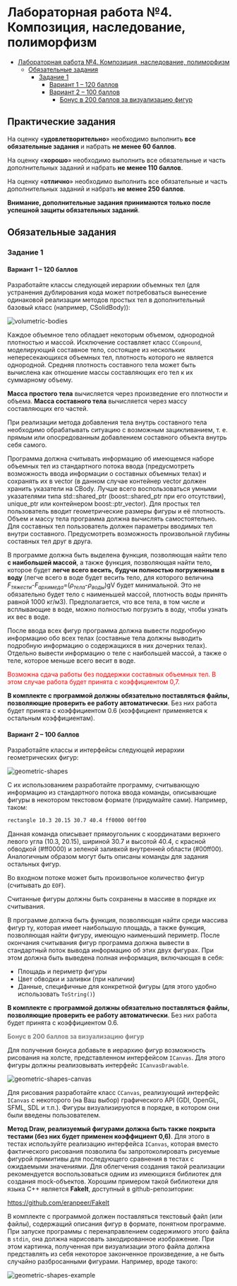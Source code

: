 # Лабораторная работа №4. Композиция, наследование, полиморфизм <a name="lw"></a>
- [Лабораторная работа №4. Композиция, наследование, полиморфизм](#lw)
    - [Обязательные задания](#обязательные-задания)
        - [Задание 1](#1)
            - [Вариант 1 – 120 баллов](#1-1)
            - [Вариант 2 – 100 баллов](#1-2)
                - [Бонус в 200 баллов за визуализацию фигур](#1-2-b-1)
## Практические задания
На оценку «**удовлетворительно**» необходимо выполнить **все обязательные задания** и набрать **не менее 60 баллов**.

На оценку «**хорошо**» необходимо выполнить все обязательные и часть дополнительных заданий и набрать **не менее 110 баллов**.

На оценку «**отлично**» необходимо выполнить все обязательные и часть дополнительных заданий и набрать **не менее 250 баллов**.

**Внимание, дополнительные задания принимаются только после успешной защиты обязательных заданий**.

## Обязательные задания
### Задание 1 <a name="1"></a>
#### Вариант 1 – 120 баллов <a name="1-1"></a>
Разработайте классы следующей иерархии объемных тел (для устранения дублирования кода может потребоваться вынесение одинаковой реализации методов простых тел в дополнительный базовый класс (например, CSolidBody)):

![volumetric-bodies](images/volumetric-bodies.png)

Каждое объемное тело обладает некоторым объемом, однородной плотностью и массой. Исключение составляет класс `CCompound`, моделирующий составное тело, состоящее из нескольких непересекающихся объемных тел, плотность которого не является однородной. Средняя плотность составного тела может быть вычислена как отношение массы составляющих его тел к их суммарному объему.

**Масса простого тела** вычисляется через произведение его плотности и объема. **Масса составного тела** вычисляется через массу составляющих его частей.

При реализации метода добавления тела внутрь составного тела необходимо обрабатывать ситуацию с возможным зацикливанием, т. е. прямым или опосредованным добавлением составного объекта внутрь себя самого.

Программа должна считывать информацию об имеющемся наборе объемных тел из стандартного потока ввода (предусмотреть возможность ввода информации о составных объемных телах) и сохранять их в vector (в данном случае контейнер vector должен хранить указатели на CBody. Лучше всего воспользоваться умными указателями типа std::shared_ptr (boost::shared_ptr при его отсутствии), unique_ptr или контейнером boost::ptr_vector). Для простых тел пользователь вводит геометрические размеры фигуры и её плотность. Объем и массу тела программа должна вычислять самостоятельно. Для составных тел пользователь должен параметры вводимых тел внутри составного. Предусмотреть возможность произвольной глубины составных тел друг в друга.

В программе должна быть выделена функция, позволяющая найти тело **с наибольшей массой**, а также функция, позволяющая найти тело, которое будет **легче всего весить, будучи полностью погруженным в воду** (легче всего в воде будет весить тело, для которого величина $F_{тяжести}$-$F_{архимеда}$=($ρ_{тела}$-$ρ_{воды}$)gV будет минимальной. Это не обязательно будет тело с наименьшей массой, плотность воды принять равной 1000 кг/м3). Предполагается, что все тела, в том числе и всплывающие в воде, можно полностью погрузить в воду, чтобы узнать их вес в воде.

После ввода всех фигур программа должна вывести подробную информацию обо всех телах (составные тела должны выводить подробную информацию о содержащихся в них дочерних телах). Отдельно вывести информацию о теле с наибольшей массой, а также о теле, которое меньше всего весит в воде.

<span style="color:red">Возможна сдача работы без поддержки составных объемных тел. В этом случае работа будет принята с коэффициентом 0,7.</span>

**В комплекте с программой должны обязательно поставляться файлы, позволяющие проверить ее работу автоматически**. Без них работа будет принята с коэффициентом 0.6 (коэффициент применяется к остальным коэффициентам).

#### Вариант 2 – 100 баллов <a name="1-2"></a>
Разработайте классы и интерфейсы следующей иерархии геометрических фигур:

![geometric-shapes](images/geometric-shapes.png)

С их использованием разработайте программу, считывающую информацию из стандартного потока ввода команды, описывающие фигуры в некотором текстовом формате (придумайте сами). Например, таком:
```sh
rectangle 10.3 20.15 30.7 40.4 ff0000 00ff00
```

Данная команда описывает прямоугольник с координатами верхнего левого угла (10.3, 20.15), шириной 30.7 и высотой 40.4, с красной обводкой (#ff0000) и зеленой заливкой внутренней области (#00ff00). Аналогичным образом могут быть описаны команды для задания остальных фигур.

Во входном потоке может быть произвольное количество фигур (считывать до `EOF`).

Считанные фигуры должны быть сохранены в массиве в порядке их считывания.

В программе должна быть функция, позволяющая найти среди массива фигур ту, которая имеет наибольшую площадь, а также функция, позволяющая найти фигуру, имеющую наименьший периметр. После окончания считывания фигур программа должна вывести в стандартный поток вывода информацию об этих двух фигурах. При этом должна быть выведена полная информация, включающая в себя:
*	Площадь и периметр фигуры
*	Цвет обводки и заливки (при наличии)
*	Данные, специфичные для конкретной фигуры (для этого удобно использовать `ToString()`)

**В комплекте с программой должны обязательно поставляться файлы, позволяющие проверить ее работу автоматически**. Без них работа будет принята с коэффициентом 0.6.

<span style="color:gray">**Бонус в 200 баллов за визуализацию фигур**</span> <a name="1-2-b-1"></a>

Для получения бонуса добавьте в иерархию фигур возможность рисования на холсте, представленном интерфейсом `ICanvas`. Для этого фигуры должны реализовывать интерфейс `ICanvasDrawable`.

![geometric-shapes-canvas](images/geometric-shapes-canvas.png)

Для рисования разработайте класс `CCanvas`, реализующий интерфейс `ICanvas` с некоторого (на Ваш выбор) графического API (GDI, OpenGL, SFML, SDL и т.п.). Фигуры визуализируются в порядке, в котором они были введены пользователем.

**Метод Draw, реализуемый фигурами должна быть также покрыта тестами (без них будет применен коэффициент 0,6)**. Для этого в тестах используйте реализацию интерфейса `ICanvas`, которая вместо фактического рисования позволила бы запротоколировать рисуемые фигурой примитивы для последующего сравнения в тестах с ожидаемыми значениями. Для облегчения создания такой реализации рекомендуется воспользоваться одним из имеющихся библиотек для создания mock-объектов. Хорошим примером такой библиотеки для языка C++ является **FakeIt**, доступный в github-репозитории:

https://github.com/eranpeer/FakeIt

В комплекте с программой должен поставляться текстовый файл (или файлы), содержащий описания фигур в формате, понятном программе. При запуске программы с перенаправлением содержимого этого файла в `stdin`, она должна нарисовать закодированное изображение. При этом картинка, полученная при визуализации этого файла должна представлять из себя некоторое законченное произведение, а не быть случайно разбросанными фигурами. Например, вроде такого:
 
![geometric-shapes-example](images/geometric-shapes-example.png)